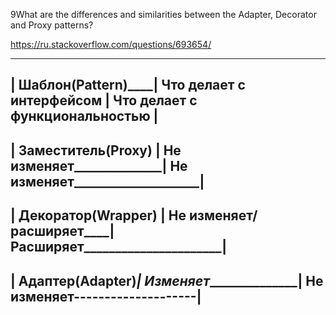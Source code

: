 9What are the differences and similarities between the Adapter, Decorator and Proxy patterns?

https://ru.stackoverflow.com/questions/693654/

----------------------------------------------------------------------------------
| Шаблон(Pattern)____| Что делает с интерфейсом | Что делает с функциональностью |
----------------------------------------------------------------------------------
| Заместитель(Proxy) | Не изменяет______________| Не изменяет____________________|
----------------------------------------------------------------------------------
| Декоратор(Wrapper) | Не изменяет/расширяет____| Расширяет______________________|
----------------------------------------------------------------------------------
| Адаптер(Adapter)___| Изменяет_________________| Не изменяет--------------------|
----------------------------------------------------------------------------------